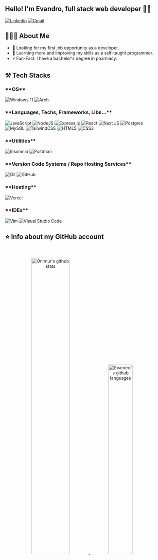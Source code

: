## Hello! I'm <strong>Evandro</strong>, full stack web developer 👋🏻

[![Linkedin](https://img.shields.io/badge/linkedin-%230077B5.svg?style=for-the-badge&logo=linkedin&logoColor=white)](https://www.linkedin.com/in/evandro-souzac/)
[![Gmail](https://img.shields.io/badge/Gmail-D14836?style=for-the-badge&logo=gmail&logoColor=white)](mailto:evandro.souzac@gmail.com)

## 🧑🏻‍💻 <strong>About Me</strong>
- 👀 Looking for my first job opportunity as a developer. 
- 🌱 Learning more and improving my skills as a self-taught programmer.
- ⚡️ Fun-Fact: I have a bachelor's degree in pharmacy.


## ⚒️ <strong>Tech Stacks</strong>

<h3>**OS**</h3>

![Windows 11](https://img.shields.io/badge/Windows%2011-%230079d5.svg?style=for-the-badge&logo=Windows%2011&logoColor=white)
![Arch](https://img.shields.io/badge/Arch%20Linux-1793D1?logo=arch-linux&logoColor=fff&style=for-the-badge)

<h3>**Languages, Techs, Frameworks, Libs...**</h3>

![JavaScript](https://img.shields.io/badge/javascript-%23323330.svg?style=for-the-badge&logo=javascript&logoColor=%23F7DF1E)
![NodeJS](https://img.shields.io/badge/node.js-6DA55F?style=for-the-badge&logo=node.js&logoColor=white)
![Express.js](https://img.shields.io/badge/express.js-%23404d59.svg?style=for-the-badge&logo=express&logoColor=%2361DAFB)
![React](https://img.shields.io/badge/react-%2320232a.svg?style=for-the-badge&logo=react&logoColor=%2361DAFB)
![Next JS](https://img.shields.io/badge/Next-black?style=for-the-badge&logo=next.js&logoColor=white)
![Postgres](https://img.shields.io/badge/postgres-%23316192.svg?style=for-the-badge&logo=postgresql&logoColor=white)
![MySQL](https://img.shields.io/badge/mysql-%2300f.svg?style=for-the-badge&logo=mysql&logoColor=white)
![TailwindCSS](https://img.shields.io/badge/tailwindcss-%2338B2AC.svg?style=for-the-badge&logo=tailwind-css&logoColor=white)
![HTML5](https://img.shields.io/badge/html5-%23E34F26.svg?style=for-the-badge&logo=html5&logoColor=white)
![CSS3](https://img.shields.io/badge/css3-%231572B6.svg?style=for-the-badge&logo=css3&logoColor=white)

<h3>**Utilities**</h3>

![Insomnia](https://img.shields.io/badge/Insomnia-black?style=for-the-badge&logo=insomnia&logoColor=5849BE)
![Postman](https://img.shields.io/badge/Postman-FF6C37?style=for-the-badge&logo=postman&logoColor=white)

<h3>**Version Code Systems / Repo Hosting Services**</h3>

![Git](https://img.shields.io/badge/git-%23F05033.svg?style=for-the-badge&logo=git&logoColor=white)
![GitHub](https://img.shields.io/badge/github-%23121011.svg?style=for-the-badge&logo=github&logoColor=white)

<h3>**Hosting**</h3>

![Vercel](https://img.shields.io/badge/vercel-%23000000.svg?style=for-the-badge&logo=vercel&logoColor=white)

<h3>**IDEs**</h3>

![Vim](https://img.shields.io/badge/VIM-%2311AB00.svg?style=for-the-badge&logo=vim&logoColor=white)
![Visual Studio Code](https://img.shields.io/badge/Visual%20Studio%20Code-0078d7.svg?style=for-the-badge&logo=visual-studio-code&logoColor=white)

## ⭐ <strong>Info about my GitHub account</strong>

&nbsp;

<p align="center">
  <a href="https://github.com/evans-costa">
      <img style= "width: 50%" alt="Onimur's github stats" src="https://github-readme-stats.vercel.app/api?username=evans-costa&show_icons=true&theme=synthwave" /> 
      <img style= "width: 40%" alt="Evandro's github languages" src="https://github-readme-stats.vercel.app/api/top-langs/?username=evans-costa&hide=html&layout=compact&theme=synthwave"/>
  </a>
</p>
